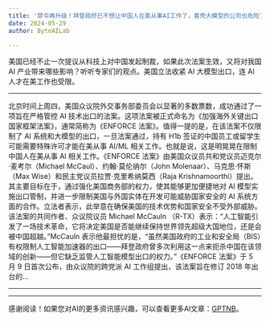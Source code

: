 ```yaml
---
title: '禁令再升级！拜登政府已不想让中国人在美从事AI工作了，套壳大模型的公司也危险了'
date: 2024-05-29
author: ByteAILab

---
```


美国已经不止一次提议从科技上对中国发起制裁，如果此次法案生效，又将对我国 AI 产业带来哪些影响？听听专家们的观点。美国立法收紧 AI 大模型出口，连 AI 人才在美工作也受限。

---
北京时间上周四，美国众议院外交事务部委员会以显著的多数票数，成功通过了一项旨在严格管控 AI 技术出口的法案。这项法案被正式命名为《加强海外关键出口国家框架法案》，通常简称为《ENFORCE 法案》。值得一提的是，在该法案不仅限制了 AI 系统和大模型的出口，一旦法案通过，持有 H1b 签证的中国员工或留学生可能需要特殊许可才能在美从事 AI/ML 相关工作。也就是说，这是明晃晃在限制中国人在美从事 AI 相关工作。《ENFORCE 法案》由美国众议员共和党议员迈克尔·麦考尔（Michael McCaul）、约翰·莫伦纳尔（John Molenaar）、马克思·怀斯（Max Wise）和民主党议员拉贾·克里希纳莫西（Raja Krishnamoorthi）提出。其主要目标在于，通过强化美国商务部的权力，使其能够更加便捷地对 AI 模型实施出口管制，并进一步限制美国与外国实体在开发可能威胁国家安全的 AI 系统方面的合作。立法者表示，此举意在确保美国的技术优势和国家安全不受外部威胁。该法案的共同作者、众议院议员 Michael McCauln （R-TX）表示：“人工智能引发了一场技术革命，它将决定美国是否能继续保持世界领先超级大国地位，还是会被中国超越。”McCauln 表示他最担忧的是，“虽然美国政府的工业和安全局（BIS）有权限制人工智能加速器的出口——拜登政府曾多次利用这一点来扼杀中国在该领域的创新——但它缺乏监管人工智能模型出口的权力。”《ENFORCE 法案》于 5 月 9 日首次公布，由众议院的跨党派 AI 工作组提出，该法案旨在修订 2018 年出台的...

---
---
感谢阅读！如果您对AI的更多资讯感兴趣，可以查看更多AI文章：[GPTNB](https://gptnb.com)。